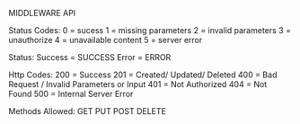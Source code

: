 MIDDLEWARE API

Status Codes:
0 = sucess
1 = missing parameters
2 = invalid parameters
3 = unauthorize
4 = unavailable content
5 = server error

Status:
Success = SUCCESS
Error = ERROR

Http Codes:
200 = Success
201 = Created/ Updated/ Deleted
400 = Bad Request / Invalid Parameters or Input
401 = Not Authorized
404 = Not Found
500 = Internal Server Error

Methods Allowed:
GET
PUT
POST
DELETE
